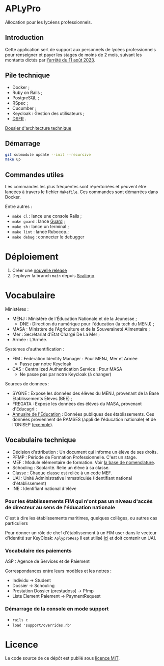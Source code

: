 # APLyPro

Allocation pour les lycéens professionnels.

## Introduction

Cette application sert de support aux personnels de lycées professionnels pour renseigner et payer les stages de moins de 2 mois, suivant les montants dictés par [l'arrêté du 11 août 2023](https://www.legifrance.gouv.fr/loda/id/JORFTEXT000047963979?init=true&page=1&query=allocation+lyc%C3%A9en&searchField=ALL&tab_selection=all).

## Pile technique

- Docker ;
- Ruby on Rails ;
- PostgreSQL ;
- RSpec ;
- Cucumber ;
- Keycloak : Gestion des utilisateurs ;
- [DSFR](https://www.systeme-de-design.gouv.fr/) .

[Dossier d'architecture technique](https://pad.numerique.gouv.fr/MBIlOHybQnGJBQE6LNFitw)

## Démarrage

```sh
git submodule update --init --recursive
make up
```

## Commandes utiles

Les commandes les plus fréquentes sont répertoriées et peuvent être
lancées à travers le fichier `Makefile`. Ces commandes sont démarrées
dans Docker.

Entre autres :

- `make cl` : lance une console Rails ;
- `make guard` : lance [Guard](https://github.com/guard/guard) ;
- `make sh` : lance un terminal ;
- `make lint` : lance Rubocop.;
- `make debug` : connecter le debugger

# Déploiement

1. Créer une [nouvelle release](https://github.com/betagouv/aplypro/releases)
2. Deployer la branch `main` depuis [Scalingo](https://dashboard.scalingo.com/)

# Vocabulaire

Ministères :

- MENJ : Ministère de l'Éducation Nationale et de la Jeunesse ;
  - DNE : Direction du numérique pour l'éducation (la tech du MENJ) ;
- MASA : Ministère de l'Agriculture et de la Souveraineté Alimentaire ;
- Mer : Secrétariat d'État Chargé De La Mer ;
- Armée : L'Armée.

Systèmes d'authentification :

- FIM : Federation Identity Manager : Pour MENJ, Mer et Armée
  - Passe par notre Keycloak
- CAS : Centralized Authentication Service : Pour MASA
  - Ne passe pas par notre Keycloak (à changer)

Sources de données :

- SYGNE : Expose les données des élèves du MENJ, provenant de la Base Établissements Élèves (BEE) ;
- FREGATA : Expose les données des élèves du MASA, provenant d'Educagri ;
- [Annuaire de l'Éducation](https://data.education.gouv.fr/api/v1/console/records/1.0/search/?dataset=fr-en-annuaire-education) : Données publiques des établissements. Ces données proviennent de RAMSES (appli de l'éducation nationale) et de l'ONISEP ([exemple](https://www.onisep.fr/ressources/univers-lycee/lycees/hauts-de-france/oise/lycee-professionnel-arthur-rimbaud)).

## Vocabulaire technique

- Décision d'attribution : Un document qui informe un élève de ses droits.
- PFMP : Période de Formation Professionnelle. C'est un stage.
- MEF : Module élémentaire de formation. Voir [la base de nomenclature](https://infocentre.pleiade.education.fr/bcn/workspace/viewTable/n/N_MEF).
- Schooling : Scolarité. Relie un élève à sa classe.
- Classe : Chaque classe est reliée à un code MEF.
- UAI : Unité Administrative Immatriculée (Identifiant national d'établissement)
- INE : Identifiant national d'élève

### Pour les établissements FIM qui n'ont pas un niveau d'accès de directeur au sens de l'éducation nationale
C'est à dire les établissements maritimes, quelques collèges, ou autres cas particuliers

Pour donner un rôle de chef d'établissement à un FIM user dans le vecteur d'identité sur KeyCloak: `AplyproResp`
Il est utilisé [ici](https://github.com/betagouv/aplypro/blob/main/app/models/concerns/identity_mappers/fim.rb/#L18) et doit contenir un UAI.

### Vocabulaire des paiements
ASP : Agence de Services et de Paiement

Correspondances entre leurs modèles et les notres :

- Individu -> Student
- Dossier -> Schooling
- Prestation Dossier (prestadoss) -> Pfmp
- Liste Element Paiement -> PaymentRequest

### Démarrage de la console en mode support

- `rails c`
- `load 'support/overrides.rb'`

# Licence

Le code source de ce dépôt est publié sous [licence MIT](LICENSE.md).
